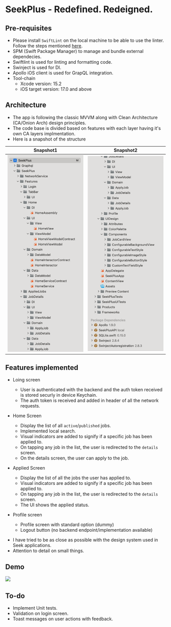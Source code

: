 # SeekPlus - Redefined. Redeigned.

## Pre-requisites
* Please install `SwiftLint` on the local machine to be able to use the linter.
Follow the steps mentioned [here](https://github.com/realm/SwiftLint.git).
* SPM (Swift Package Manager) to manage and bundle external dependecies.
* Swiftlint is used for linting and formatting code.
* Swinject is used for DI.
* Apollo iOS client is used for GrapQL integration.
* Tool-chain
  - Xcode version: 15.2
  - iOS target version: 17.0 and above

## Architecture
* The app is following the classic MVVM along with Clean Architecture (CA/Onion Arch) design principles.
* The code base is divided based on features with each layer having it's own CA layers implmentation.
* Here is a snapshot of the structure
  
| Snapshot1 | Snapshot2 |
| --- | --- |
|<img src="/Docs/Images/FolderStructure1.png" width="270px"> | <img src="/Docs/Images/FolderStructure2.png" width="270px"> |


## Features implemented
* Loing screen
  - User is authenticated with the backend and the auth token received is stored securly in device Keychain.
  - The auth token is received and added in header of all the network requests.
 
* Home Screen
   - Display the list of all `active`/`published` jobs.
   - Implemented local search.
   - Visual indicators are added to signify if a specific job has been applied to.
   - On tapping any job in the list, the user is redirected to the `details` screen.
   - On the details screen, the user can apply to the job.
 
* Applied Screen
   - Display the list of all the jobs the user has applied to.
   - Visual indicators are added to signify if a specific job has been applied to.
   - On tapping any job in the list, the user is redirected to the `details` screen.
   - The UI shows the applied status.
 
* Profile screen
   - Profile screen with standard option (dummy)
   - Logout button (no backend endpoint/implementation available)
   
- I have tried to be as close as possible with the design system used in Seek applications.
- Attention to detail on small things.
   
## Demo

<img src="/Docs/Demo/SeekPlusDemoiPhone15Pro.mp4" width="270px">

## To-do
 - Implement Unit tests.
 - Validation on login screen.
 - Toast messages on user actions with feedback.
